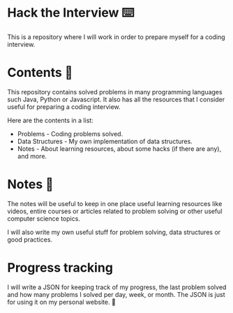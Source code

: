 # Hack the Interview ⌨️
This is a repository where I will work in order to prepare myself for a coding interview.
# Contents 📜
This repository contains solved problems in many programming languages such Java, Python or Javascript. It also has all the resources that I consider useful for preparing a coding interview.

Here are the contents in a list:

- Problems - Coding problems solved.
- Data Structures - My own implementation of data structures.
- Notes - About learning resources, about some hacks (if there are any), and more.

# Notes 📝
The notes will be useful to keep in one place useful learning resources like videos, entire courses or articles related to problem solving or other useful computer science topics.

I will also write my own useful stuff for problem solving, data structures or good practices.

# Progress tracking
I will write a JSON for keeping track of my progress, the last problem solved and how many problems I solved per day, week, or month.
The JSON is just for using it on my personal website. 🙂


